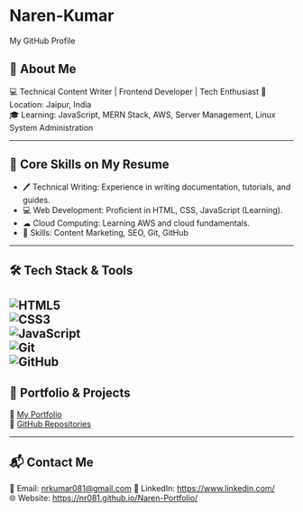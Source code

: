 # Naren-Kumar
My GitHub Profile

## 🚀 About Me
💻 Technical Content Writer | Frontend Developer | Tech Enthusiast
📍 Location: Jaipur, India  
🎓 Learning: JavaScript, MERN Stack, AWS, Server Management, Linux System Administration

---

## 📜 Core Skills on My Resume
- 🖊 Technical Writing: Experience in writing documentation, tutorials, and guides.  
- 💻 Web Development: Proficient in HTML, CSS, JavaScript (Learning).  
- ☁ Cloud Computing: Learning AWS and cloud fundamentals.  
- 🔧 Skills: Content Marketing, SEO, Git, GitHub  

---


## 🛠️ Tech Stack & Tools  
![HTML5](https://img.shields.io/badge/HTML5-E34F26?style=for-the-badge&logo=html5&logoColor=white)  
![CSS3](https://img.shields.io/badge/CSS3-1572B6?style=for-the-badge&logo=css3&logoColor=white)  
![JavaScript](https://img.shields.io/badge/JavaScript-F7DF1E?style=for-the-badge&logo=javascript&logoColor=black)  
![Git](https://img.shields.io/badge/Git-F05032?style=for-the-badge&logo=git&logoColor=white)  
![GitHub](https://img.shields.io/badge/GitHub-181717?style=for-the-badge&logo=github&logoColor=white)
---

## 📂 Portfolio & Projects
🔗 [My Portfolio](https://nr081.github.io/Naren-Portfolio/)  
🔗 [GitHub Repositories](https://github.com/NR081)  

---

## 📬 Contact Me
📧 Email: nrkumar081@gmail.com 
💼 LinkedIn: https://www.linkedin.com/  
🌐 Website: https://nr081.github.io/Naren-Portfolio/
